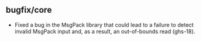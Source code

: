 ## bugfix/core

* Fixed a bug in the MsgPack library that could lead to a failure to detect
  invalid MsgPack input and, as a result, an out-of-bounds read (ghs-18).
